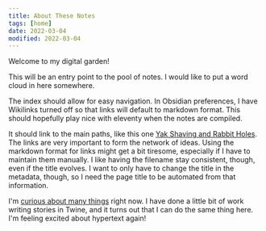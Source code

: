```yaml
---
title: About These Notes
tags: [home]
date: 2022-03-04
modified: 2022-03-04
---
```


Welcome to my digital garden!

This will be an entry point to the pool of notes. I would like to put a word cloud in here somewhere.

The index should allow for easy navigation. In Obsidian preferences, I have Wikilinks turned off so that links will default to markdown format. This should hopefully play nice with eleventy when the notes are compiled.

It should link to the main paths, like this one [Yak Shaving and Rabbit Holes](202112111131.md). The links are very important to form the network of ideas. Using the markdown format for links might get a bit tiresome, especially if I have to maintain them manually. I like having the filename stay consistent, though, even if the title evolves. I want to only have to change the title in the metadata, though, so I need the page title to be automated from that information.

I'm [curious about many things](202112111306.md) right now. I have done a little bit of work writing stories in Twine, and it turns out that I can do the same thing here. I'm feeling excited about hypertext again!
